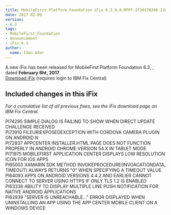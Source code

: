 ```yaml
---
title: MobileFirst Platform Foundation iFix 6.3.0.0-MFPF-IF20170206-1104 released
date: 2017-02-09
version:
- 6.3
tags:
- MobileFirst_Foundation
- Announcement
- iFix_6.3
author:
  name: Idan Adar 
---
```

A new iFix has been released for MobileFirst Platform Foundation 6.3, , dated **February 6ht, 2017**.  
[Download iFix](http://www.ibm.com/support/fixcentral/swg/quickorder?parent=ibm%7EOther%2Bsoftware&product=ibm/Other+software/IBM+MobileFirst+Platform+Foundation&release=6.3.0.0&platform=All&function=all&source=fc) (requires login to IBM Fix Central)

## Included changes in this iFix
*For a cumulative list of all previous fixes, see the iFix download page on IBM Fix Central.*

PI74295 SIMPLE DIALOG IS FAILING TO SHOW WHEN DIRECT UPDATE CHALLENGE RECEIVED  
PI73910 FILEURIEXPOSEDEXCEPTION WITH CORDOVA CAMERA PLUGIN ON ANDROID N  
PI72837 APPCENTER INSTALLER.HTML PAGE DOES NOT FUNCTION PROPERLY IN ANDROID CHROME VERSION 54.X IN TABLET MODE  
PI71975 MOBILEFIRST APPLICATION CENTER DISPLAYS LOW RESOLUTION ICON FOR IOS APPS  
PI65003 XAMARIN SDK METHOD INVOKEPROCEDURE(INVOACATIONDATA, TIMEOUT) ALWAYS RETURNS "0" WHEN SPECIFYING A TIMEOUT VALUE  
PI64093 APPS ON ANDROID VERSIONS 4.4.2 AND EARLIER CANNOT CONNECT TO SERVER USING HTTPS IF ONLY TLS 1.2 IS ENABLED  
PI63338 ABILITY TO DISPLAY MULTIPLE LINE PUSH NOTIFICATION FOR NATIVE ANDROID APPLICATIONS  
PI62939 "SERVER IS UNREACHABLE..." ERROR DISPLAYED WHEN UNINSTALLING AN APP USING THE APP CENTER MOBILE CLIENT ON A WINDOWS DEVICE  

